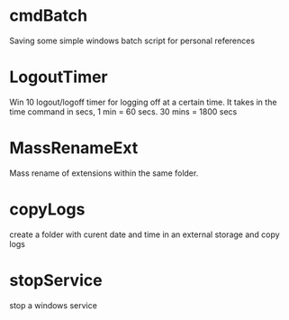 # cmdBatch

Saving some simple windows batch script for personal references

# LogoutTimer
Win 10 logout/logoff timer for logging off at a certain time. It takes in the time command in secs, 1 min = 60 secs. 30 mins = 1800 secs

# MassRenameExt
Mass rename of extensions within the same folder.

# copyLogs
create a folder with curent date and time in an external storage and copy logs

# stopService
stop a windows service

